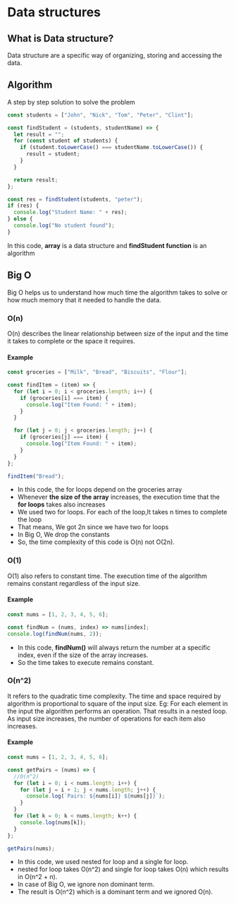 # Data structures

## What is Data structure?

Data structure are a specific way of organizing, storing and accessing the data.

## Algorithm

A step by step solution to solve the problem

```javascript
const students = ["John", "Nick", "Tom", "Peter", "Clint"];

const findStudent = (students, studentName) => {
  let result = "";
  for (const student of students) {
    if (student.toLowerCase() === studentName.toLowerCase()) {
      result = student;
    }
  }

  return result;
};

const res = findStudent(students, "peter");
if (res) {
  console.log("Student Name: " + res);
} else {
  console.log("No student found");
}
```

In this code, **array** is a data structure and **findStudent function** is an algorithm

## Big O

Big O helps us to understand how much time the algorithm takes to solve or how much memory that it needed to handle the data.

### O(n)

O(n) describes the linear relationship between size of the input and the time it takes to complete or the space it requires.

#### Example

```javascript
const groceries = ["Milk", "Bread", "Biscuits", "Flour"];

const findItem = (item) => {
  for (let i = 0; i < groceries.length; i++) {
    if (groceries[i] === item) {
      console.log("Item Found: " + item);
    }
  }

  for (let j = 0; j < groceries.length; j++) {
    if (groceries[j] === item) {
      console.log("Item Found: " + item);
    }
  }
};

findItem("Bread");
```

- In this code, the for loops depend on the groceries array
- Whenever **the size of the array** increases, the execution time that the **for loops** takes also increases
- We used two for loops. For each of the loop,It takes n times to complete the loop
- That means, We got 2n since we have two for loops
- In Big O, We drop the constants
- So, the time complexity of this code is O(n) not O(2n).

### O(1)

O(1) also refers to constant time. The execution time of the algorithm remains constant regardless of the input size.

#### Example

```javascript
const nums = [1, 2, 3, 4, 5, 6];

const findNum = (nums, index) => nums[index];
console.log(findNum(nums, 2));
```

- In this code, **findNum()** will always return the number at a specific index, even if the size of the array increases.
- So the time takes to execute remains constant.

### O(n^2)

It refers to the quadratic time complexity. The time and space required by algorithm is proportional to square of the input size.
Eg: For each element in the input the algorithm performs an operation. That results in a nested loop.
As input size increases, the number of operations for each item also increases.

#### Example

```javascript
const nums = [1, 2, 3, 4, 5, 6];

const getPairs = (nums) => {
  //O(n^2)
  for (let i = 0; i < nums.length; i++) {
    for (let j = i + 1; j < nums.length; j++) {
      console.log(`Pairs: ${nums[i]} ${nums[j]}`);
    }
  }
  for (let k = 0; k < nums.length; k++) {
    console.log(nums[k]);
  }
};

getPairs(nums);
```

- In this code, we used nested for loop and a single for loop.
- nested for loop takes O(n^2) and single for loop takes O(n) which results in O(n^2 + n).
- In case of Big O, we ignore non dominant term.
- The result is O(n^2) which is a dominant term and we ignored O(n).
